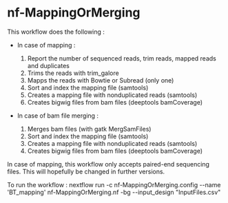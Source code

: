 # nf-MappingOrMerging
This workflow does the following : 
- In case of mapping : 
    1. Report the number of sequenced reads, trim reads, mapped reads and duplicates
    2. Trims the reads with trim_galore
    3. Mapps the reads with Bowtie or Subread (only one)
    4. Sort and index the mapping file (samtools)
    5. Creates a mapping file with nonduplicated reads (samtools)
    6. Creates bigwig files from bam files (deeptools bamCoverage)

- In case of bam file merging :
    1. Merges bam files (with gatk MergSamFiles)
    2. Sort and index the mapping file (samtools)
    3. Creates a mapping file with nonduplicated reads (samtools)
    4. Creates bigwig files from bam files (deeptools bamCoverage)


In case of mapping, this workflow only accepts paired-end sequencing files. This will hopefully be changed in further versions.

To run the workflow : 
nextflow run -c nf-MappingOrMerging.config --name 'BT_mapping' nf-MappingOrMerging.nf -bg --input_design "InputFiles.csv"

